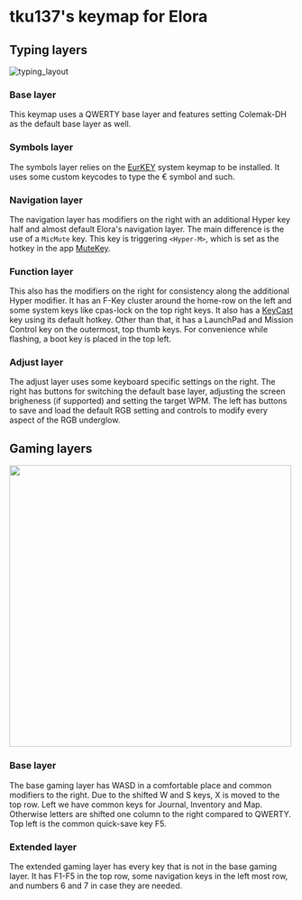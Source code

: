 # tku137's keymap for Elora

## Typing layers

![typing_layout](https://github.com/user-attachments/assets/53adb938-e17a-4256-b1c1-4468ded1e3a7)

### Base layer

This keymap uses a QWERTY base layer and features setting Colemak-DH as the default base layer as well.

### Symbols layer

The symbols layer relies on the [EurKEY](https://eurkey.steffen.bruentjen.eu) system keymap to be installed. It uses some custom keycodes to type the € symbol and such.

### Navigation layer

The navigation layer has modifiers on the right with an additional Hyper key half and almost default Elora's navigation layer. The main difference is the use of a `MicMute` key. This key is triggering `<Hyper-M>`, which is set as the hotkey in the app [MuteKey](https://apps.apple.com/us/app/mutekey/id1509590766).

### Function layer

This also has the modifiers on the right for consistency along the additional Hyper modifier. It has an F-Key cluster around the home-row on the left and some system keys like cpas-lock on the top right keys. It also has a [KeyCast](https://github.com/keycastr/keycastr) key using its default hotkey. Other than that, it has a LaunchPad and Mission Control key on the outermost, top thumb keys. For convenience while flashing, a boot key is placed in the top left.

### Adjust layer

The adjust layer uses some keyboard specific settings on the right. The right has buttons for switching the default base layer, adjusting the screen brigheness (if supported) and setting the target WPM. The left has buttons to save and load the default RGB setting and controls to modify every aspect of the RGB underglow.

## Gaming layers

<img src="https://github.com/user-attachments/assets/ba58cb24-6d0e-4fb0-b0da-f4aeb3107d8a" width="500">

### Base layer

The base gaming layer has WASD in a comfortable place and common modifiers to the right. Due to the shifted W and S keys, X is moved to the top row. Left we have common keys for Journal, Inventory and Map. Otherwise letters are shifted one column to the right compared to QWERTY. Top left is the common quick-save key F5.

### Extended layer

The extended gaming layer has every key that is not in the base gaming layer. It has F1-F5 in the top row, some navigation keys in the left most row, and numbers 6 and 7 in case they are needed.
